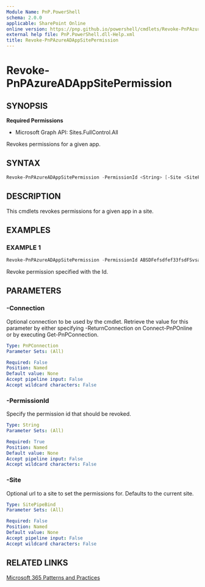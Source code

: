 ```yaml
---
Module Name: PnP.PowerShell
schema: 2.0.0
applicable: SharePoint Online
online version: https://pnp.github.io/powershell/cmdlets/Revoke-PnPAzureADAppSitePermission.html
external help file: PnP.PowerShell.dll-Help.xml
title: Revoke-PnPAzureADAppSitePermission
---
```

  
# Revoke-PnPAzureADAppSitePermission

## SYNOPSIS

**Required Permissions**

  * Microsoft Graph API: Sites.FullControl.All

Revokes permissions for a given app.

## SYNTAX

```powershell
Revoke-PnPAzureADAppSitePermission -PermissionId <String> [-Site <SitePipeBind>] [-Connection <PnPConnection>]
```

## DESCRIPTION

This cmdlets revokes permissions for a given app in a site.

## EXAMPLES

### EXAMPLE 1
```powershell
Revoke-PnPAzureADAppSitePermission -PermissionId ABSDFefsdfef33fsdFSvsadf3e3fsdaffsa 
```

Revoke permission specified with the Id.

## PARAMETERS

### -Connection
Optional connection to be used by the cmdlet. Retrieve the value for this parameter by either specifying -ReturnConnection on Connect-PnPOnline or by executing Get-PnPConnection.

```yaml
Type: PnPConnection
Parameter Sets: (All)

Required: False
Position: Named
Default value: None
Accept pipeline input: False
Accept wildcard characters: False
```

### -PermissionId
Specify the permission id that should be revoked.

```yaml
Type: String
Parameter Sets: (All)

Required: True
Position: Named
Default value: None
Accept pipeline input: False
Accept wildcard characters: False
```

### -Site
Optional url to a site to set the permissions for. Defaults to the current site.

```yaml
Type: SitePipeBind
Parameter Sets: (All)

Required: False
Position: Named
Default value: None
Accept pipeline input: False
Accept wildcard characters: False
```

## RELATED LINKS

[Microsoft 365 Patterns and Practices](https://aka.ms/m365pnp)


